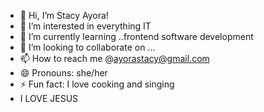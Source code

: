 - 👋 Hi, I’m Stacy Ayora!
- 👀 I’m interested in everything IT
- 🌱 I’m currently learning ..frontend software development
- 💞️ I’m looking to collaborate on ...
- 📫 How to reach me @ayorastacy@gmail.com
- 😄 Pronouns: she/her
- ⚡ Fun fact: I love cooking and singing
- I LOVE JESUS

